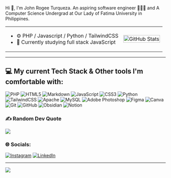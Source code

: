 Hi 👋, I'm John Rogee Turqueza. An aspiring software engineer 🧑🏻‍💻 and A Computer Science Undergrad at Our Lady of Fatima University in Philippines.

<table align="center">
  <tr>
    <td>
      <ul>
        <li>⚙️ PHP / Javascript / Python / TailwindCSS</li>
        <li>🌱 Currently studying full stack JavaScript</li>
      </ul>
    </td>
    <td>
      <picture>
        <source media="(prefers-color-scheme: dark)" srcset="https://github-readme-stats.vercel.app/api?username=jrogeet&theme=ayu-mirage&hide_border=false&include_all_commits=true&count_private=true">
        <img width="100%" src="https://github-readme-stats.vercel.app/api?username=jrogeet&theme=ayu-mirage&hide_border=false&include_all_commits=true&count_private=true" alt="GitHub Stats">
      </picture>
    </td>
  </tr>
</table>



---

## 💻 My current Tech Stack & Other tools I'm comfortable with:
![PHP](https://img.shields.io/badge/php-%23777BB4.svg?style=for-the-badge&logo=php&logoColor=white) ![HTML5](https://img.shields.io/badge/html5-%23E34F26.svg?style=for-the-badge&logo=html5&logoColor=white) ![Markdown](https://img.shields.io/badge/markdown-%23000000.svg?style=for-the-badge&logo=markdown&logoColor=white) ![JavaScript](https://img.shields.io/badge/javascript-%23323330.svg?style=for-the-badge&logo=javascript&logoColor=%23F7DF1E) ![CSS3](https://img.shields.io/badge/css3-%231572B6.svg?style=for-the-badge&logo=css3&logoColor=white) ![Python](https://img.shields.io/badge/python-3670A0?style=for-the-badge&logo=python&logoColor=ffdd54) ![TailwindCSS](https://img.shields.io/badge/tailwindcss-%2338B2AC.svg?style=for-the-badge&logo=tailwind-css&logoColor=white) ![Apache](https://img.shields.io/badge/apache-%23D42029.svg?style=for-the-badge&logo=apache&logoColor=white) ![MySQL](https://img.shields.io/badge/mysql-4479A1.svg?style=for-the-badge&logo=mysql&logoColor=white) ![Adobe Photoshop](https://img.shields.io/badge/adobe%20photoshop-%2331A8FF.svg?style=for-the-badge&logo=adobe%20photoshop&logoColor=white) ![Figma](https://img.shields.io/badge/figma-%23F24E1E.svg?style=for-the-badge&logo=figma&logoColor=white) ![Canva](https://img.shields.io/badge/Canva-%2300C4CC.svg?style=for-the-badge&logo=Canva&logoColor=white) ![Git](https://img.shields.io/badge/git-%23F05033.svg?style=for-the-badge&logo=git&logoColor=white) ![GitHub](https://img.shields.io/badge/github-%23121011.svg?style=for-the-badge&logo=github&logoColor=white) ![Obsidian](https://img.shields.io/badge/Obsidian-%23483699.svg?style=for-the-badge&logo=obsidian&logoColor=white) ![Notion](https://img.shields.io/badge/Notion-%23000000.svg?style=for-the-badge&logo=notion&logoColor=white)

### ✍️ Random Dev Quote
![](https://quotes-github-readme.vercel.app/api?type=horizontal&theme=light)

### 🌐 Socials:
[![Instagram](https://img.shields.io/badge/Instagram-%23E4405F.svg?logo=Instagram&logoColor=white)](https://instagram.com/ruhzhee) [![LinkedIn](https://img.shields.io/badge/LinkedIn-%230077B5.svg?logo=linkedin&logoColor=white)](https://linkedin.com/in/jrogeet) 

---
[![](https://visitcount.itsvg.in/api?id=jrogeet&icon=0&color=1)](https://visitcount.itsvg.in)

<!-- Proudly created with GPRM ( https://gprm.itsvg.in ) -->
